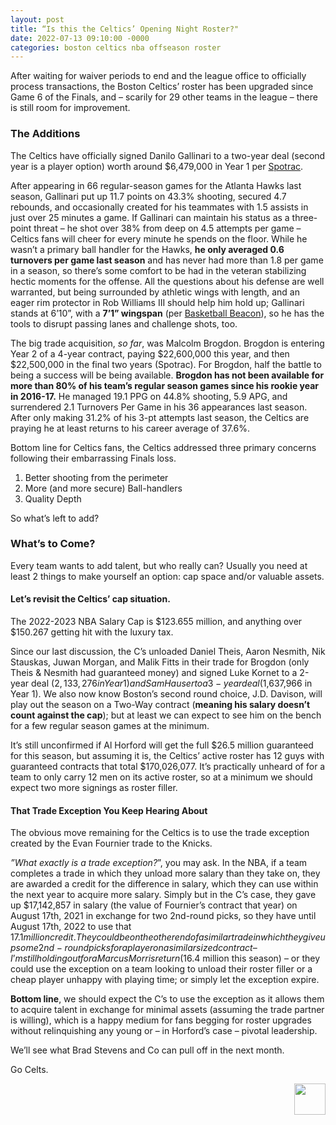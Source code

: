 ```yaml
---
layout: post
title: “Is this the Celtics’ Opening Night Roster?"
date: 2022-07-13 09:10:00 -0000
categories: boston celtics nba offseason roster
---
```


After waiting for waiver periods to end and the league office to officially process transactions, the Boston Celtics’ roster has been upgraded since Game 6 of the Finals, and – scarily for 29 other teams in the league – there is still room for improvement.

### The Additions
The Celtics have officially signed Danilo Gallinari to a two-year deal (second year is a player option) worth around $6,479,000 in Year 1 per [Spotrac](https://www.spotrac.com/nba/boston-celtics/cap/). 

After appearing in 66 regular-season games for the Atlanta Hawks last season, Gallinari put up 11.7 points on 43.3% shooting, secured 4.7 rebounds, and occasionally created for his teammates with 1.5 assists in just over 25 minutes a game. If Gallinari can maintain his status as a three-point threat – he shot over 38% from deep on 4.5 attempts per game – Celtics fans will cheer for every minute he spends on the floor. While he wasn’t a primary ball handler for the Hawks, __he only averaged 0.6 turnovers per game last season__ and has never had more than 1.8 per game in a season, so there’s some comfort to be had in the veteran stabilizing hectic moments for the offense. All the questions about his defense are well warranted, but being surrounded by athletic wings with length, and an eager rim protector in Rob Williams III should help him hold up; Gallinari stands at 6’10”, with a __7’1” wingspan__ (per [Basketball Beacon](https://basketballbeacon.com/danilo-gallinari-player-profile-stats/)), so he has the tools to disrupt passing lanes and challenge shots, too.

The big trade acquisition, _so far_, was Malcolm Brogdon. Brogdon is entering Year 2 of a 4-year contract, paying $22,600,000 this year, and then $22,500,000 in the final two years (Spotrac). For Brogdon, half the battle to being a success will be being available. __Brogdon has not been available for more than 80% of his team’s regular season games since his rookie year in 2016-17.__ He managed 19.1 PPG on 44.8% shooting, 5.9 APG, and surrendered 2.1 Turnovers Per Game in his 36 appearances last season. After only making 31.2% of his 3-pt attempts last season, the Celtics are praying he at least returns to his career average of 37.6%.

Bottom line for Celtics fans, the Celtics addressed three primary concerns following their embarrassing Finals loss.

1. Better shooting from the perimeter  
2. More (and more secure) Ball-handlers  
3. Quality Depth

So what’s left to add?

### What’s to Come?
Every team wants to add talent, but who really can? Usually you need at least 2 things to make yourself an option: cap space and/or valuable assets.

#### Let’s revisit the Celtics’ cap situation.
The 2022-2023 NBA Salary Cap is $123.655 million, and anything over $150.267 getting hit with the luxury tax.

Since our last discussion, the C’s unloaded Daniel Theis, Aaron Nesmith, Nik Stauskas, Juwan Morgan, and Malik Fitts in their trade for Brogdon (only Theis & Nesmith had guaranteed money) and signed Luke Kornet to a 2-year deal ($2,133,276 in Year 1) and Sam Hauser to a 3-year deal ($1,637,966 in Year 1). We also now know Boston’s second round choice, J.D. Davison, will play out the season on a Two-Way contract (__meaning his salary doesn’t count against the cap__); but at least we can expect to see him on the bench for a few regular season games at the minimum.

It’s still unconfirmed if Al Horford will get the full $26.5 million guaranteed for this season, but assuming it is, the Celtics’ active roster has 12 guys with guaranteed contracts that total $170,026,077. It’s practically unheard of for a team to only carry 12 men on its active roster, so at a minimum we should expect two more signings as roster filler. 

#### That Trade Exception You Keep Hearing About
The obvious move remaining for the Celtics is to use the trade exception created by the Evan Fournier trade to the Knicks. 

_”What exactly is a trade exception?_”, you may ask. In the NBA, if a team completes a trade in which they unload more salary than they take on, they are awarded a credit for the difference in salary, which they can use within the next year to acquire more salary. Simply but in the C’s case, they gave up $17,142,857 in salary (the value of Fournier’s contract that year) on August 17th, 2021 in exchange for two 2nd-round picks, so they have until August 17th, 2022 to use that $17.1 million credit. They could be on the other end of a similar trade in which they give up some 2nd-round picks for a player on a similar sized contract – I’m still holding out for a Marcus Morris return ($16.4 million this season) – or they could use the exception on a team looking to unload their roster filler or a cheap player unhappy with playing time; or simply let the exception expire. 

__Bottom line__, we should expect the C’s to use the exception as it allows them to acquire talent in exchange for minimal assets (assuming the trade partner is willing), which is a happy medium for fans begging for roster upgrades without relinquishing any young or – in Horford’s case – pivotal leadership.

We’ll see what Brad Stevens and Co can pull off in the next month.

Go Celts.
<p align="right"> 
    <img src="/criticalcelticsfan/assets/ccflogo.jpg" width="50" height="50" />
</p>
